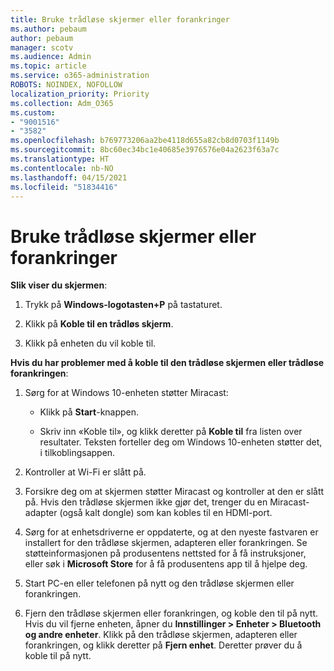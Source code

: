 ```yaml
---
title: Bruke trådløse skjermer eller forankringer
ms.author: pebaum
author: pebaum
manager: scotv
ms.audience: Admin
ms.topic: article
ms.service: o365-administration
ROBOTS: NOINDEX, NOFOLLOW
localization_priority: Priority
ms.collection: Adm_O365
ms.custom:
- "9001516"
- "3582"
ms.openlocfilehash: b769773206aa2be4118d655a82cb8d0703f1149b
ms.sourcegitcommit: 8bc60ec34bc1e40685e3976576e04a2623f63a7c
ms.translationtype: HT
ms.contentlocale: nb-NO
ms.lasthandoff: 04/15/2021
ms.locfileid: "51834416"
---
```

# <a name="use-wireless-displays-or-docks"></a>Bruke trådløse skjermer eller forankringer

**Slik viser du skjermen**:

1. Trykk på **Windows-logotasten+P** på tastaturet.

2. Klikk på **Koble til en trådløs skjerm**.

3. Klikk på enheten du vil koble til.

**Hvis du har problemer med å koble til den trådløse skjermen eller trådløse forankringen**:

1. Sørg for at Windows 10-enheten støtter Miracast: 

    - Klikk på **Start**-knappen.
    
    - Skriv inn «Koble til», og klikk deretter på **Koble til** fra listen over resultater. Teksten forteller deg om Windows 10-enheten støtter det, i tilkoblingsappen. 

2. Kontroller at Wi-Fi er slått på. 

3. Forsikre deg om at skjermen støtter Miracast og kontroller at den er slått på. Hvis den trådløse skjermen ikke gjør det, trenger du en Miracast-adapter (også kalt dongle) som kan kobles til en HDMI-port.

4. Sørg for at enhetsdriverne er oppdaterte, og at den nyeste fastvaren er installert for den trådløse skjermen, adapteren eller forankringen. Se støtteinformasjonen på produsentens nettsted for å få instruksjoner, eller søk i **Microsoft Store** for å få produsentens app til å hjelpe deg.

5. Start PC-en eller telefonen på nytt og den trådløse skjermen eller forankringen.

6. Fjern den trådløse skjermen eller forankringen, og koble den til på nytt. Hvis du vil fjerne enheten, åpner du **Innstillinger > Enheter > Bluetooth og andre enheter**. Klikk på den trådløse skjermen, adapteren eller forankringen, og klikk deretter på **Fjern enhet**. Deretter prøver du å koble til på nytt.
